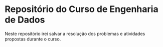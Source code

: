 # Repositório do Curso de Engenharia de Dados
Neste repositório irei salvar a resolução dos problemas e atividades propostas durante o curso. 


